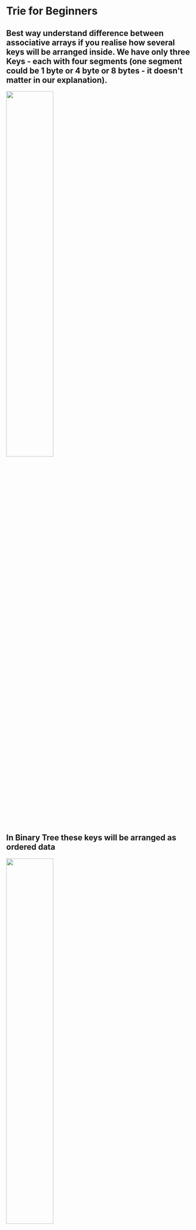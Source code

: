 # Trie for Beginners

## Best way understand difference between associative arrays if you realise how several keys will be arranged inside. We have only three Keys - each with four segments (one segment could be 1 byte or 4 byte or 8 bytes - it doesn't matter in our explanation).
<img src="https://s16.postimg.org/d9tremns5/keys.png" width="50%" height="50%" />

## In Binary Tree these keys will be arranged as ordered data
<img src="https://s16.postimg.org/x35v7c15x/inside_binary_tree.png" width="50%" height="50%" />

## In Hashtable these keys will be arranged in more complex structure as unordered data. Also sometimes it needs more extra space.
<img src="https://s16.postimg.org/6tksojf8l/inside_hashtable.png" width="50%" height="50%" />

## In Trie these keys will be arranged as ordered data and sometimes it requires a little bit less space.
<img src="https://s16.postimg.org/uw1mjevvp/inside_trie.png" width="50%" height="50%" />

## OK. What happens if we want insert a new key into each structure ?
<img src="https://s16.postimg.org/wmknkwdet/new_key.png" width="50%" height="50%" />

## In Binary Tree we need find right place in ordered sequence and insert our key there. Sometimes we need split our page to do balancing of tree.
<img src="https://s16.postimg.org/uglrcnkkl/insert_new_key_binary_tree.png" width="50%" height="50%" />

## If you have a good hash function in almost cases you just filled new empty space in Address Table. But if you have much data, even with good hash function you will have much collisions. Here illustrated Best Case for Hashtable without any collisions. 
<img src="https://s16.postimg.org/4wjh67z6t/insert_new_key_hashtable.png" width="50%" height="50%" />

## If you insert a new key into Trie, you needn't reallocate or balancing data and you can use existing segments as part of your new key.
<img src="https://s16.postimg.org/4ii56mf39/insert_new_key_trie.png" width="50%" height="50%" />

## If you search a key in Binary Tree you need always makes long jumps. If you have 1 million keys these jumps will be about 20.
<img src="https://s16.postimg.org/j0fcem6ed/lookup_new_key_binary_tree.png" width="50%" height="50%" />

## In Hashtable in Best Case you put your key into hash function and after calculation of address you make one long jump by this address. But this is not enough, when you come by address you need scan your key again to ensure that this address is right. In collision case you need scan all scope of collided keys.
<img src="https://s16.postimg.org/nxswzq8dh/lookup_new_key_hashtable.png" width="50%" height="50%" />

## In Trie you always scan key only once. It could costs several long jumps, but maximum amount of jumps always constant. It like a maze - you need find right way.
<img src="https://s16.postimg.org/ua829kbfp/lookup_new_key_trie.png" width="50%" height="50%" />

## What happens if we want scan range of keys ?
<img src="https://s16.postimg.org/uygwsia5h/scan_range_from_to.png" width="50%" height="50%" />

## In Binary Tree first of all you need find first key (from) and then scan next keys after.
<img src="https://s16.postimg.org/63xeyfpb9/scan_range_binary_tree.png" width="50%" height="50%" />

## There is no good way scan a Hashtable because all data unordered.
<img src="https://s16.postimg.org/vlfti171h/scan_range_hashtable.png" width="50%" height="50%" />

## In Trie you need scan only sub tree
<img src="https://s16.postimg.org/jv1w0ne91/scan_range_trie.png" width="50%" height="50%" />

## Of course the real life a little bit complex than illustrated simple cases above. There are many good implementations. But we hope you understand main idea of Trie.
















## Probably, this is most optimized Trie structure in the World ! Thats all what you need know about this project :)

**HArrayInt** - Key\Value In Memory structure for 32bit keys

**HArrayVarRAM** - Key\Value In Memory structure for keys with variety size

------------------

## Why we love Trie ? Because it has much more functionality and stability than Hashtables and much more faster than Binary Trees. Let's compare properties:

![alt tag](https://s16.postimg.org/6zis60mol/functionality.png)

------------------

## Result of Benchmarks

**Configuration**

| Param     | Value    |
| --------|---------|
| OS  | Ubuntu 16.1   |
| Processor | Intel(R) Core(TM) i5-6200U CPU @ 2.30 GHz 2.40 GHz |
| RAM | 8 GB |
| SSD | 256 GB |

![alt tag](https://s15.postimg.org/gzww2zhor/i_Core5.png)

**Note**: All results in tables below in milliseconds. In green color best results.
SEQUENCE cases always illustrate Worst Case for VyMa/Trie algorithm.

------------------

## PART 1, Size of key is 32 bits (4 bytes)

What is *SEQUENCE* key generation ?
<br>Keys such as: 0,1,2,3,4,5 etc.

<br>What is *RANDOM* key generation ?
<br>Keys such as: 33246, 878878,13241334,3987654633,67,342424242 etc.
<br>(used rand() function)

What is *PERIOD* key generation ?
<br>Keys such as: 0, 17, 289, 4913, 83521 ... N * 17 etc.

![alt tag](https://s16.postimg.org/j96eaew9h/insert_seq_32bits.png)

![alt tag](https://s16.postimg.org/fads5bx05/lookup_seq_32bits.png)

![alt tag](https://s16.postimg.org/3wmngdx3p/insert_rand_32bits.png)

![alt tag](https://s16.postimg.org/egwkyz1lh/lookup_rand_32bits.png)

![alt tag](https://s16.postimg.org/akenp8r85/insert_period_32bits.png)

![alt tag](https://s16.postimg.org/q3gp03owl/lookup_period_32bits.png)

------------------

## PART 2, Size of key is 128 bits (16 bytes)

What is *SEQUENCE* key generation ?
<br>Keys such as (one number in brackets = 4 bytes): 
<br>[0 0 0 1]
<br>[0 0 0 2]
<br>[0 0 0 3]
<br>etc.

What is *RANDOM* key generation ?
<br>Keys such as (one number in brackets = Unsigned Integer = 4 bytes):
<br>[33246 878878 13241334 3987654634]
<br>[468900044 222345566 789 2334555]
<br>[231 735353535 867980433 7664234]
<br>etc.

What is *PERIOD* key generation ?
<br>Keys such as (one number in brackets = Unsigned Integer = 4 bytes):
<br>[0 0 0 0]
<br>[17 17 17 17]
<br>[289 289 289 289]
<br>[4913 4913 4913 4913]
<br>etc.

![alt tag](https://s16.postimg.org/txa59968l/insert_seq_128bits.png)

![alt tag](https://s16.postimg.org/hg82zu0gl/lookup_seq_128bits.png)

![alt tag](https://s16.postimg.org/fbj4l09g5/insert_rand_128bits.png)

![alt tag](https://s16.postimg.org/o44omfjyt/lookup_rand_128bits.png)

![alt tag](https://s16.postimg.org/bnys17bv9/insert_period_128bits.png)

![alt tag](https://s16.postimg.org/r70tc29jp/lookup_period_128bits.png)

------------------

## PART 3, Size of key is 64 chars (64 bytes)

What is *SIMILAR* key generation ?
<br>Keys such as strings:
<br>[000000000000000000000000000000000000000000000000000000005u2iOpq]
<br>[00000000000000000000000000000000000000000000000000000000t92hUGs]
<br>[00000000000000000000000000000000000000000000000000000000MuiSf9l]
<br>etc.

What is *RANDOM* key generation ?
<br>Keys such as strings:
<br>[hd9sfdjj5JjsdfnbmituyUiegThsssOpklruYYwgdfshfj994gshspPReu2iOpq]
<br>[uKJkj12DkLSljd43djfjlLLss43kjks9sEOWPjfdjfkjJJHEYWQQfjsfdk2hUGs]
<br>[UDFdjjfsjhsjhdleE0E9j7sfL5MBNwMZZas22gwwrHHJhfsjsfsJqqJhfhsf95l]
<br>etc.

![alt tag](https://s16.postimg.org/bvr0bgc7p/insert_similar_64chars.png)

![alt tag](https://s16.postimg.org/gf7uapjh1/lookup_similar_64chars.png)

![alt tag](https://s16.postimg.org/ih3qb7s2d/insert_rand_64chars.png)

![alt tag](https://s16.postimg.org/fkgpaxm8l/lookup_rand_64chars.png)

------------------

**Code of benchmarks**
https://github.com/Bazist/HArray/blob/master/HArray/Main.cpp

**More result of benchmarks**:
http://wiki.pikosec.com/index.php?title=VymaDB:Benchmarks

------------------
Copyright(C) 2010-2016 Vyacheslav Makoveychuk (email: slv709@gmail.com, skype: vyacheslavm81)

------------------
## ENJOY
